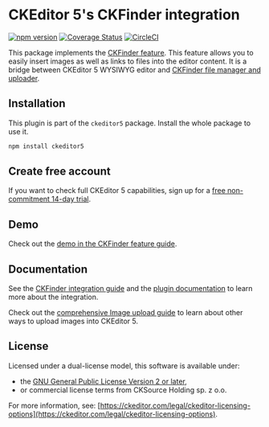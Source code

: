 CKEditor&nbsp;5's CKFinder integration
=========================================

[![npm version](https://badge.fury.io/js/%40ckeditor%2Fckeditor5-ckfinder.svg)](https://www.npmjs.com/package/@ckeditor/ckeditor5-ckfinder)
[![Coverage Status](https://coveralls.io/repos/github/ckeditor/ckeditor5/badge.svg?branch=master)](https://coveralls.io/github/ckeditor/ckeditor5?branch=master)
[![CircleCI](https://circleci.com/gh/ckeditor/ckeditor5.svg?style=shield)](https://app.circleci.com/pipelines/github/ckeditor/ckeditor5?branch=master)

This package implements the [CKFinder feature](https://ckeditor.com/docs/ckeditor5/latest/features/ckfinder.html). This feature allows you to easily insert images as well as links to files into the editor content. It is a bridge between CKEditor&nbsp;5 WYSIWYG editor and [CKFinder file manager and uploader](https://ckeditor.com/ckfinder).

## Installation

This plugin is part of the `ckeditor5` package. Install the whole package to use it.

```bash
npm install ckeditor5
```

## Create free account

If you want to check full CKEditor&nbsp;5 capabilities, sign up for a [free non-commitment 14-day trial](https://portal.ckeditor.com/checkout?plan=free).

## Demo

Check out the [demo in the CKFinder feature guide](https://ckeditor.com/docs/ckeditor5/latest/features/ckfinder.html#demos).

## Documentation

See the [CKFinder integration guide](https://ckeditor.com/docs/ckeditor5/latest/features/ckfinder.html) and the [plugin documentation](https://ckeditor.com/docs/ckeditor5/latest/api/ckfinder.html) to learn more about the integration.

Check out the [comprehensive Image upload guide](https://ckeditor.com/docs/ckeditor5/latest/features/image-upload.html) to learn about other ways to upload images into CKEditor&nbsp;5.

## License

Licensed under a dual-license model, this software is available under:

* the [GNU General Public License Version 2 or later](https://www.gnu.org/licenses/gpl.html),
* or commercial license terms from CKSource Holding sp. z o.o.

For more information, see: [https://ckeditor.com/legal/ckeditor-licensing-options](https://ckeditor.com/legal/ckeditor-licensing-options).
